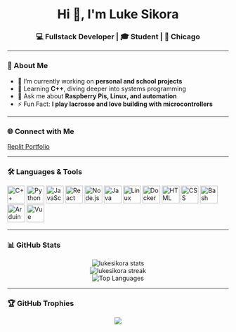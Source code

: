 <h1 align="center">Hi 👋, I'm Luke Sikora</h1>
<h3 align="center">💻 Fullstack Developer | 🎓 Student | 📍 Chicago</h3>


---

### 🌟 About Me

- 🔭 I’m currently working on **personal and school projects**
- 🌱 Learning **C++**, diving deeper into systems programming
- 💬 Ask me about **Raspberry Pis, Linux, and automation**
- ⚡ Fun Fact: **I play lacrosse and love building with microcontrollers**

---

### 🌐 Connect with Me

<p align="left">
  <a href="https://replit.com/@lsikora" target="_blank">Replit Portfolio</a>
</p>

---

### 🛠️ Languages & Tools

<p align="left">
  <img src="https://cdn.jsdelivr.net/gh/devicons/devicon/icons/cplusplus/cplusplus-original.svg" alt="C++" width="40"/>
  <img src="https://cdn.jsdelivr.net/gh/devicons/devicon/icons/python/python-original.svg" alt="Python" width="40"/>
  <img src="https://cdn.jsdelivr.net/gh/devicons/devicon/icons/javascript/javascript-original.svg" alt="JavaScript" width="40"/>
  <img src="https://cdn.jsdelivr.net/gh/devicons/devicon/icons/react/react-original.svg" alt="React" width="40"/>
  <img src="https://cdn.jsdelivr.net/gh/devicons/devicon/icons/nodejs/nodejs-original.svg" alt="Node.js" width="40"/>
  <img src="https://cdn.jsdelivr.net/gh/devicons/devicon/icons/java/java-original.svg" alt="Java" width="40"/>
  <img src="https://cdn.jsdelivr.net/gh/devicons/devicon/icons/linux/linux-original.svg" alt="Linux" width="40"/>
  <img src="https://cdn.jsdelivr.net/gh/devicons/devicon/icons/docker/docker-original.svg" alt="Docker" width="40"/>
  <img src="https://cdn.jsdelivr.net/gh/devicons/devicon/icons/html5/html5-original-wordmark.svg" alt="HTML" width="40"/>
  <img src="https://cdn.jsdelivr.net/gh/devicons/devicon/icons/css3/css3-original-wordmark.svg" alt="CSS" width="40"/>
  <img src="https://cdn.jsdelivr.net/gh/devicons/devicon/icons/bash/bash-original.svg" alt="Bash" width="40"/>
  <img src="https://cdn.jsdelivr.net/gh/devicons/devicon/icons/arduino/arduino-original.svg" alt="Arduino" width="40"/>
  <img src="https://cdn.jsdelivr.net/gh/devicons/devicon/icons/vuejs/vuejs-original-wordmark.svg" alt="Vue" width="40"/>
</p>

---

### 📊 GitHub Stats

<p align="center">
  <img src="https://github-readme-stats.vercel.app/api?username=lukesikora&show_icons=true&theme=radical" alt="lukesikora stats" />
  <br />
  <img src="https://github-readme-streak-stats.herokuapp.com/?user=lukesikora&theme=radical" alt="lukesikora streak" />
  <br />
  <img src="https://github-readme-stats.vercel.app/api/top-langs/?username=lukesikora&layout=compact&theme=radical" alt="Top Languages" />
</p>

---

### 🏆 GitHub Trophies

<p align="center">
  <img src="https://github-profile-trophy.vercel.app/?username=lukesikora&theme=tokyonight&no-frame=true&row=1" />
</p>

